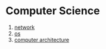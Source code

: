 # Computer Science



1. [network](https://www.youtube.com/watch?v=Av9UFzl_wis&list=PL0d8NnikouEWcF1jJueLdjRIC4HsUlULi)
2. [os](http://www.kocw.net/home/search/kemView.do?kemId=1046323)
3. [computer architecture](https://www.youtube.com/watch?v=VSdyVyQgp6A&list=PLc8fQ-m7b1hD4jqccMlfQpWgDVdalXFbH)